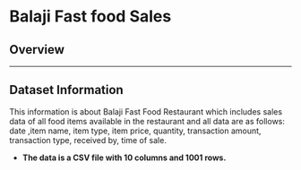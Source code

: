# **Balaji Fast food Sales**  

## **Overview**  

---

## **Dataset Information**  
This information is about Balaji Fast Food Restaurant which includes sales data of all food items available in the restaurant and all data are as follows: date ,item name, item type, item price, quantity, transaction amount, transaction type, received by, time of sale.
  
- **The data is a CSV file with 10 columns and 1001 rows.**  
